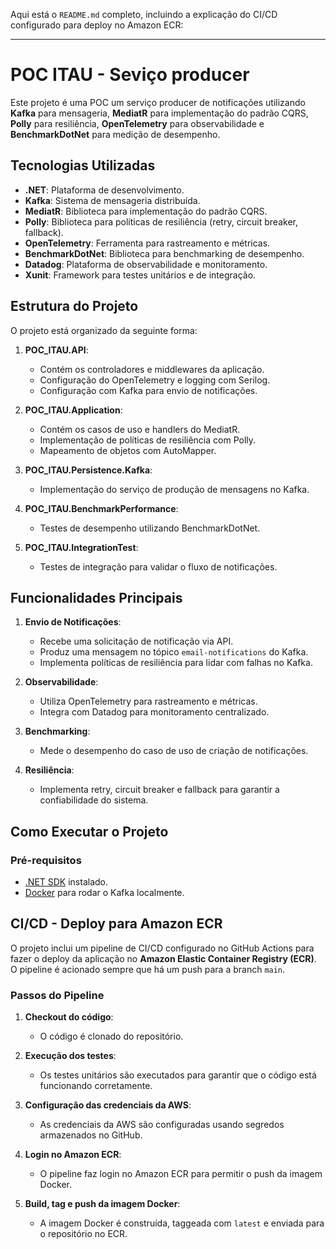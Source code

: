 Aqui está o `README.md` completo, incluindo a explicação do CI/CD configurado para deploy no Amazon ECR:

---

# POC ITAU - Seviço producer

Este projeto é uma POC um serviço producer de notificações utilizando **Kafka** para mensageria, **MediatR** para implementação do padrão CQRS, **Polly** para resiliência, **OpenTelemetry** para observabilidade e **BenchmarkDotNet** para medição de desempenho.

## Tecnologias Utilizadas

- **.NET**: Plataforma de desenvolvimento.
- **Kafka**: Sistema de mensageria distribuída.
- **MediatR**: Biblioteca para implementação do padrão CQRS.
- **Polly**: Biblioteca para políticas de resiliência (retry, circuit breaker, fallback).
- **OpenTelemetry**: Ferramenta para rastreamento e métricas.
- **BenchmarkDotNet**: Biblioteca para benchmarking de desempenho.
- **Datadog**: Plataforma de observabilidade e monitoramento.
- **Xunit**: Framework para testes unitários e de integração.

## Estrutura do Projeto

O projeto está organizado da seguinte forma:

1. **POC_ITAU.API**:
   - Contém os controladores e middlewares da aplicação.
   - Configuração do OpenTelemetry e logging com Serilog.
   - Configuração com Kafka para envio de notificações.

2. **POC_ITAU.Application**:
   - Contém os casos de uso e handlers do MediatR.
   - Implementação de políticas de resiliência com Polly.
   - Mapeamento de objetos com AutoMapper.

3. **POC_ITAU.Persistence.Kafka**:
   - Implementação do serviço de produção de mensagens no Kafka.

4. **POC_ITAU.BenchmarkPerformance**:
   - Testes de desempenho utilizando BenchmarkDotNet.

5. **POC_ITAU.IntegrationTest**:
   - Testes de integração para validar o fluxo de notificações.

## Funcionalidades Principais

1. **Envio de Notificações**:
   - Recebe uma solicitação de notificação via API.
   - Produz uma mensagem no tópico `email-notifications` do Kafka.
   - Implementa políticas de resiliência para lidar com falhas no Kafka.

2. **Observabilidade**:
   - Utiliza OpenTelemetry para rastreamento e métricas.
   - Integra com Datadog para monitoramento centralizado.

3. **Benchmarking**:
   - Mede o desempenho do caso de uso de criação de notificações.

4. **Resiliência**:
   - Implementa retry, circuit breaker e fallback para garantir a confiabilidade do sistema.

## Como Executar o Projeto

### Pré-requisitos

- [.NET SDK](https://dotnet.microsoft.com/download) instalado.
- [Docker](https://www.docker.com/) para rodar o Kafka localmente.

## CI/CD - Deploy para Amazon ECR

O projeto inclui um pipeline de CI/CD configurado no GitHub Actions para fazer o deploy da aplicação no **Amazon Elastic Container Registry (ECR)**. O pipeline é acionado sempre que há um push para a branch `main`.

### Passos do Pipeline

1. **Checkout do código**:
   - O código é clonado do repositório.

2. **Execução dos testes**:
   - Os testes unitários são executados para garantir que o código está funcionando corretamente.

3. **Configuração das credenciais da AWS**:
   - As credenciais da AWS são configuradas usando segredos armazenados no GitHub.

4. **Login no Amazon ECR**:
   - O pipeline faz login no Amazon ECR para permitir o push da imagem Docker.

5. **Build, tag e push da imagem Docker**:
   - A imagem Docker é construída, taggeada com `latest` e enviada para o repositório no ECR.